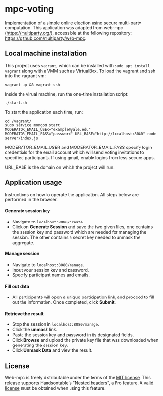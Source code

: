 # mpc-voting

Implementation of a simple online election using secure multi-party computation. This application was adapted from web-mpc (https://multiparty.org/), accessible at the following repository: https://github.com/multiparty/web-mpc.


## Local machine installation

This project uses `vagrant`, which can be installed with `sudo apt install vagrant` along with a VMM such as VirtualBox. To load the vagrant and ssh into the vagrant vm:
```
vagrant up && vagrant ssh
```
Inside the virual machine, run the one-time installation script:
```
./start.sh
```
To start the application each time, run:
```
cd /vagrant/
sudo service mongod start
MODERATOR_EMAIL_USER="example@yale.edu" MODERATOR_EMAIL_PASS="password" URL_BASE="http://localhost:8080" node server/index.js
```
MODERATOR_EMAIL_USER and MODERATOR_EMAIL_PASS specify login credentials for the email account which will send voting invitations to specified participants. If using gmail, enable logins from less secure apps.  

URL_BASE is the domain on which the project will run. 

## Application usage

Instructions on how to operate the application. All steps below are performed in the browser.

#### Generate session key

* Navigate to `localhost:8080/create`.
* Click on **Generate Session** and save the two given files, one contains the session key and password which are needed for managing the session. The other contains a secret key needed to unmask the aggregate.

#### Manage session

* Navigate to `localhost:8080/manage`.
* Input your session key and password.
* Specify participant names and emails.

#### Fill out data

* All participants will open a unique participation link, and proceed to fill out the information. Once completed, click **Submit**.

#### Retrieve the result

* Stop the session in `localhost:8080/manage`.
* Click the **unmask** link.
* Paste the session key and password in its designated fields.
* Click **Browse** and upload the private key file that was downloaded when generating the session key.
* Click **Unmask Data** and view the result.

## License
Web-mpc is freely distributable under the terms of the [MIT license](https://github.com/multiparty/web-mpc/blob/master/LICENSE). This release supports Handsontable's "[Nested headers](https://docs.handsontable.com/pro/1.17.0/demo-nested-headers.html)", a Pro feature. A [valid license](https://handsontable.com/pricing) must be obtained when using this feature.
